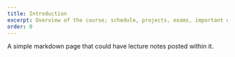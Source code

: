 ```yaml
---
title: Introduction
excerpt: Overview of the course; schedule, projects, exams, important dates, etc.
order: 0
---
```

A simple markdown page that could have lecture notes posted within it.